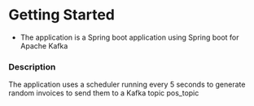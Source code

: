 # Getting Started
* The application is a Spring boot application using Spring boot for Apache Kafka

### Description

The application uses a scheduler running every 5 seconds to generate random invoices to send them to a Kafka topic pos_topic

